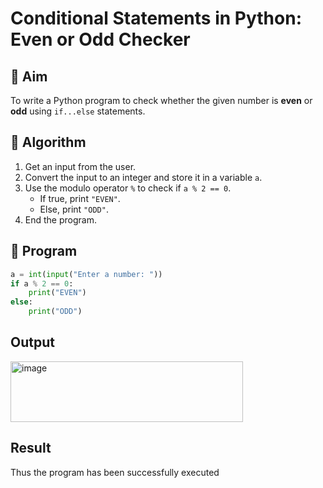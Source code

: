 # Conditional Statements in Python: Even or Odd Checker

## 🎯 Aim
To write a Python program to check whether the given number is **even** or **odd** using `if...else` statements.

## 🧠 Algorithm
1. Get an input from the user.
2. Convert the input to an integer and store it in a variable `a`.
3. Use the modulo operator `%` to check if `a % 2 == 0`.
   - If true, print `"EVEN"`.
   - Else, print `"ODD"`.
4. End the program.

## 🧾 Program

```python
a = int(input("Enter a number: "))
if a % 2 == 0:
    print("EVEN")
else:
    print("ODD")

```

## Output

<img width="372" height="97" alt="image" src="https://github.com/user-attachments/assets/86559d68-69ac-4e6a-b75e-a046a558319e" />

## Result

Thus the program has been successfully executed
